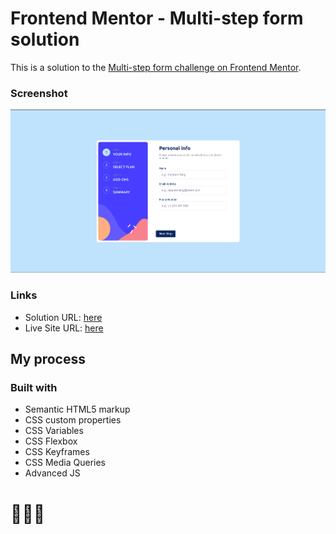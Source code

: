 # Frontend Mentor - Multi-step form solution

This is a solution to the [Multi-step form challenge on Frontend Mentor](https://www.frontendmentor.io/challenges/multistep-form-YVAnSdqQBJ).

### Screenshot

![](assets/images/Screenshot.png)

### Links

- Solution URL: [here](https://www.frontendmentor.io/solutions/article-preview-component-solution-MtN-ZfSfPh)
- Live Site URL: [here](https://sunilbaghel002.github.io/article-preview-component-master/)

## My process

### Built with

- Semantic HTML5 markup
- CSS custom properties
- CSS Variables
- CSS Flexbox
- CSS Keyframes
- CSS Media Queries
- Advanced JS

# 🚀🚀🚀
